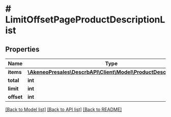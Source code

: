 # # LimitOffsetPageProductDescriptionList

## Properties

Name | Type | Description | Notes
------------ | ------------- | ------------- | -------------
**items** | [**\AkeneoPresales\DescrbAPI\Client\Model\ProductDescriptionList[]**](ProductDescriptionList.md) |  |
**total** | **int** |  |
**limit** | **int** |  | [optional]
**offset** | **int** |  | [optional]

[[Back to Model list]](../../README.md#models) [[Back to API list]](../../README.md#endpoints) [[Back to README]](../../README.md)
